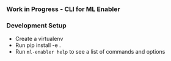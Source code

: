 ### Work in Progress - CLI for ML Enabler

### Development Setup

 - Create a virtualenv
 - Run pip install -e .
 - Run `ml-enabler help` to see a list of commands and options